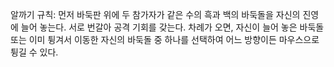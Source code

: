 알까기 규칙:
먼저 바둑판 위에 두 참가자가 같은 수의 흑과 백의 바둑돌을 자신의 진영에 늘어 놓는다. 서로 번갈아 공격 기회를 갖는다. 차례가 오면, 자신이 늘어 놓은 바둑돌 또는 이미 튕겨서 이동한 자신의 바둑돌 중 하나를 선택하여 어느 방향이든 마우스으로 튕길 수 있다.